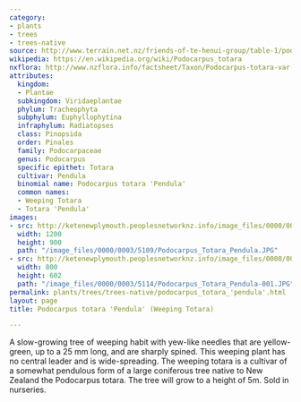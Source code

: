 ```yaml
---
category:
- plants
- trees
- trees-native
source: http://www.terrain.net.nz/friends-of-te-henui-group/table-1/podocarpus-totara-pendula-weeping-totara.html
wikipedia: https://en.wikipedia.org/wiki/Podocarpus_totara
nxflora: http://www.nzflora.info/factsheet/Taxon/Podocarpus-totara-var-totara.html
attributes:
  kingdom:
  - Plantae
  subkingdom: Viridaeplantae
  phylum: Tracheophyta
  subphylum: Euphyllophytina
  infraphylum: Radiatopses
  class: Pinopsida
  order: Pinales
  family: Podocarpaceae
  genus: Podocarpus
  specific epithet: Totara
  cultivar: Pendula
  binomial name: Podocarpus totara 'Pendula'
  common names:
  - Weeping Totara
  - Totara 'Pendula'
images:
- src: http://ketenewplymouth.peoplesnetworknz.info/image_files/0000/0003/5109/Podocarpus_Totara_Pendula.JPG
  width: 1200
  height: 900
  path: "/image_files/0000/0003/5109/Podocarpus_Totara_Pendula.JPG"
- src: http://ketenewplymouth.peoplesnetworknz.info/image_files/0000/0003/5114/Podocarpus_Totara_Pendula-001.JPG
  width: 800
  height: 602
  path: "/image_files/0000/0003/5114/Podocarpus_Totara_Pendula-001.JPG"
permalink: plants/trees/trees-native/podocarpus_totara_'pendula'.html
layout: page
title: Podocarpus totara 'Pendula' (Weeping Totara)

---
```

A slow-growing tree of weeping habit with yew-like needles that are yellow-green, up to a 25 mm long, and are sharply spined. This weeping plant has no central leader and is wide-spreading. The weeping totara is a cultivar of a somewhat pendulous form of a large coniferous tree native to New Zealand the Podocarpus totara. The tree will grow to a height of 5m. Sold in nurseries.

